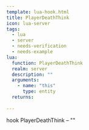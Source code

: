 ```yaml
---
template: lua-hook.html
title: PlayerDeathThink
icon: lua-server
tags:
  - lua
  - server
  - needs-verification
  - needs-example
lua:
  function: PlayerDeathThink
  realm: server
  description: ""
  arguments:
    - name: "this"
      type: entity
  returns:
    
---
```


<div class="lua__search__keywords">
hook PlayerDeathThink &#x2013; ""
</div>
